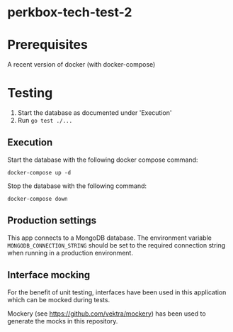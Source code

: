 # perkbox-tech-test-2

# Prerequisites
A recent version of docker (with docker-compose)

# Testing

1. Start the database as documented under 'Execution'
2. Run `go test ./...`

## Execution
Start the database with the following docker compose command:

`docker-compose up -d`

Stop the database with the following command:

`docker-compose down`

## Production settings
This app connects to a MongoDB database. The environment variable `MONGODB_CONNECTION_STRING`
should be set to the required connection string when running in a production environment.

## Interface mocking
For the benefit of unit testing, interfaces have been used in this application which can be mocked
during tests.

Mockery (see https://github.com/vektra/mockery) has been used to generate the mocks in this repository.